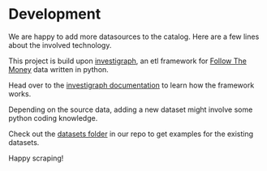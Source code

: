 # Development

We are happy to add more datasources to the catalog. Here are a few lines about the involved technology.

This project is build upon [investigraph](https://investigraph.dev), an etl framework for [Follow The Money](https://followthemoney.tech) data written in python.

Head over to the [investigraph documentation](https://docs.investigraph.dev) to learn how the framework works.

Depending on the source data, adding a new dataset might involve some python coding knowledge.

Check out the [datasets folder](https://github.com/investigativedata/investigraph-eu/tree/main/datasets) in our repo to get examples for the existing datasets.

Happy scraping!
